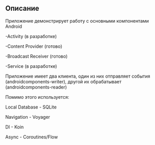 ## Описание

Приложение демонстрирует работу с основными компонентами Android

-Activity (в разработке)

-Content Provider (готово)

-Broadcast Receiver (готово)

-Service (в разработке)

Приложение имеет два клиента, один из них отправляет события (androidcomponents-writer), другой их обрабатывает (androidcomponents-reader)

Помимо этого используется:

Local Database - SQLite

Navigation - Voyager

DI - Koin

Async - Coroutines/Flow
